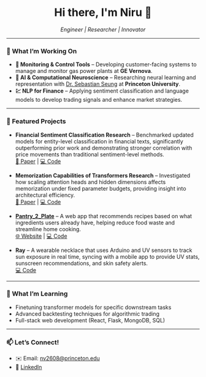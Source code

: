 <h1 align="center">Hi there, I'm Niru 👋</h1>

<p align="center">
  <em>Engineer | Researcher | Innovator</em>  
</p>

---

### 🔭 What I’m Working On

- **🧰 Monitoring & Control Tools** – Developing customer-facing systems to manage and monitor gas power plants at **GE Vernova**.
- **🧠 AI & Computational Neuroscience** – Researching neural learning and representation with [Dr. Sebastian Seung](https://pni.princeton.edu/people/h-sebastian-seung) at **Princeton University**.
- **💹 NLP for Finance** – Applying sentiment classification and language models to develop trading signals and enhance market strategies.

---

### 📌 Featured Projects

- **Financial Sentiment Classification Research** – Benchmarked updated models for entity-level classification in financial texts, significantly outperforming prior work and demonstrating stronger correlation with price movements than traditional sentiment-level methods.  
  [📄 Paper](https://your-paper-link.com) | [💻 Code](https://github.com/your-username/finentity-extension)

- **Memorization Capabilities of Transformers Research** – Investigated how scaling attention heads and hidden dimensions affects memorization under fixed parameter budgets, providing insight into architectural efficiency.  
  [📄 Paper](https://your-paper-link.com) | [💻 Code](https://github.com/your-username/memorization-transformers)

- **[Pantry_2_Plate](https://your-website-link.com)** – A web app that recommends recipes based on what ingredients users already have, helping reduce food waste and streamline home cooking.  
  [🌐 Website](https://your-website-link.com) | [💻 Code](https://github.com/your-username/pantry_2_plate)

- **Ray** – A wearable necklace that uses Arduino and UV sensors to track sun exposure in real time, syncing with a mobile app to provide UV stats, sunscreen recommendations, and skin safety alerts.  
  [💻 Code](https://github.com/your-username/ray)

---

### 🌱 What I’m Learning

- Finetuning transformer models for specific downstream tasks  
- Advanced backtesting techniques for algorithmic trading  
- Full-stack web development (React, Flask, MongoDB, SQL)

---

### 📫 Let’s Connect!

- ✉️ Email: nv2608@princeton.edu
- 💼 [LinkedIn](https://www.linkedin.com/in/niruvk)   

